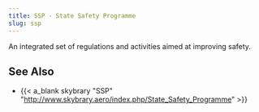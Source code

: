 ```yaml
---
title: SSP - State Safety Programme
slug: ssp
---
```


An integrated set of regulations and activities aimed at improving safety.

## See Also

* {{< a_blank skybrary "SSP" "http://www.skybrary.aero/index.php/State_Safety_Programme" >}}
